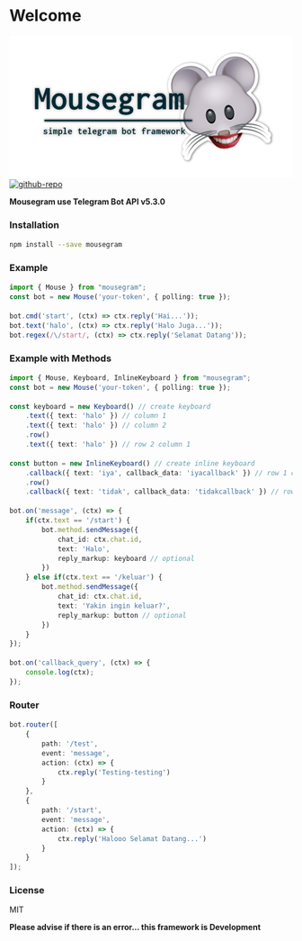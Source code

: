# Welcome

![mousgram-flaticon](./mouselogo.png)
[![github-repo](https://img.shields.io/badge/Github-callmeumm-green.svg?style=for-the-badge&logo=github)](https://github.com/callmeumm/mousegram)

**Mousegram use Telegram Bot API v5.3.0** 

### Installation
```bash
npm install --save mousegram
```

### Example
```typescript
import { Mouse } from "mousegram";
const bot = new Mouse('your-token', { polling: true });

bot.cmd('start', (ctx) => ctx.reply('Hai...'));
bot.text('halo', (ctx) => ctx.reply('Halo Juga...'));
bot.regex(/\/start/, (ctx) => ctx.reply('Selamat Datang'));

```

### Example with Methods
```typescript
import { Mouse, Keyboard, InlineKeyboard } from "mousegram";
const bot = new Mouse('your-token', { polling: true });

const keyboard = new Keyboard() // create keyboard
    .text({ text: 'halo' }) // column 1
    .text({ text: 'halo' }) // column 2
    .row()
    .text({ text: 'halo' }) // row 2 column 1
    
const button = new InlineKeyboard() // create inline keyboard
    .callback({ text: 'iya', callback_data: 'iyacallback' }) // row 1 column 1
    .row()
    .callback({ text: 'tidak', callback_data: 'tidakcallback' }) // row 2 column 1

bot.on('message', (ctx) => {
    if(ctx.text == '/start') {
        bot.method.sendMessage({
            chat_id: ctx.chat.id,
            text: 'Halo',
            reply_markup: keyboard // optional
        })
    } else if(ctx.text == '/keluar') {
        bot.method.sendMessage({
            chat_id: ctx.chat.id,
            text: 'Yakin ingin keluar?',
            reply_markup: button // optional
        })
    }
});

bot.on('callback_query', (ctx) => {
    console.log(ctx);
});
```

### Router
```typescript
bot.router([
    {
        path: '/test',
        event: 'message',
        action: (ctx) => {
            ctx.reply('Testing-testing')
        }
    },
    {
        path: '/start',
        event: 'message',
        action: (ctx) => {
            ctx.reply('Halooo Selamat Datang...')
        }
    }
]);
```

### License

MIT

**Please advise if there is an error... this framework is Development**

